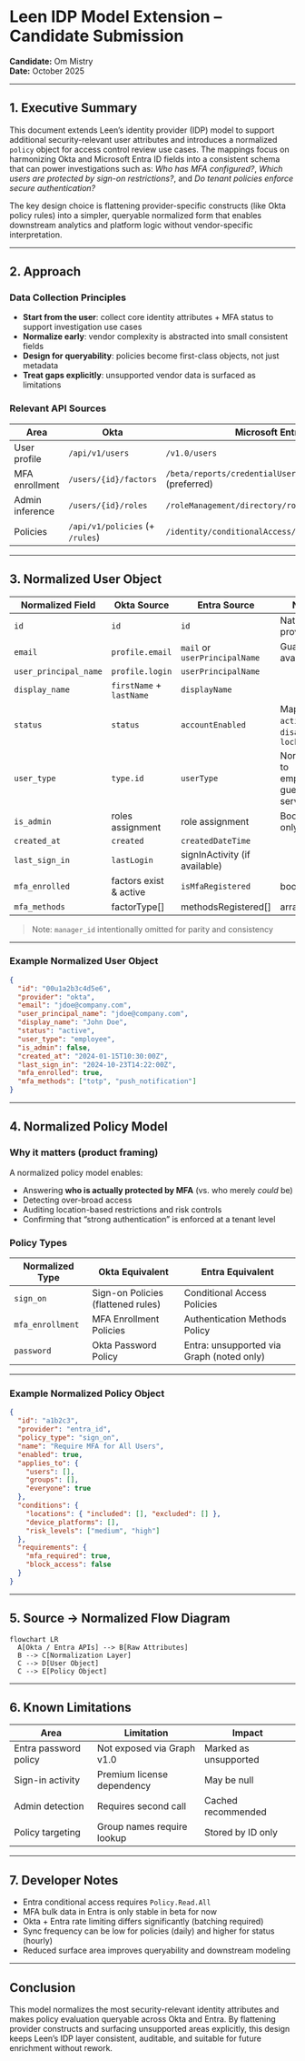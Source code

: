 # Leen IDP Model Extension – Candidate Submission  
**Candidate:** Om Mistry  
**Date:** October 2025

---

## 1. Executive Summary

This document extends Leen’s identity provider (IDP) model to support additional security-relevant user attributes and introduces a normalized `policy` object for access control review use cases. The mappings focus on harmonizing Okta and Microsoft Entra ID fields into a consistent schema that can power investigations such as: *Who has MFA configured?*, *Which users are protected by sign-on restrictions?*, and *Do tenant policies enforce secure authentication?*

The key design choice is flattening provider-specific constructs (like Okta policy rules) into a simpler, queryable normalized form that enables downstream analytics and platform logic without vendor-specific interpretation.

---

## 2. Approach

### Data Collection Principles
- **Start from the user**: collect core identity attributes + MFA status to support investigation use cases
- **Normalize early**: vendor complexity is abstracted into small consistent fields
- **Design for queryability**: policies become first-class objects, not just metadata
- **Treat gaps explicitly**: unsupported vendor data is surfaced as limitations

### Relevant API Sources

| Area | Okta | Microsoft Entra ID |
|------|------|---------------------|
| User profile | `/api/v1/users` | `/v1.0/users` |
| MFA enrollment | `/users/{id}/factors` | `/beta/reports/credentialUserRegistrationDetails` (preferred) |
| Admin inference | `/users/{id}/roles` | `/roleManagement/directory/roleAssignments` |
| Policies | `/api/v1/policies` (+ `/rules`) | `/identity/conditionalAccess/policies` |

---

## 3. Normalized User Object

| Normalized Field | Okta Source | Entra Source | Notes |
|------------------|-------------|--------------|-------|
| `id` | `id` | `id` | Native provider ID |
| `email` | `profile.email` | `mail` or `userPrincipalName` | Guaranteed available |
| `user_principal_name` | `profile.login` | `userPrincipalName` | |
| `display_name` | `firstName` + `lastName` | `displayName` | |
| `status` | `status` | `accountEnabled` | Mapped to `active` / `disabled` / `locked` |
| `user_type` | `type.id` | `userType` | Normalized to employee / guest / service |
| `is_admin` | roles assignment | role assignment | Boolean only |
| `created_at` | `created` | `createdDateTime` | |
| `last_sign_in` | `lastLogin` | signInActivity (if available) | |
| `mfa_enrolled` | factors exist & active | `isMfaRegistered` | boolean |
| `mfa_methods` | factorType[] | methodsRegistered[] | array |

> Note: `manager_id` intentionally omitted for parity and consistency

---

### Example Normalized User Object

```json
{
  "id": "00u1a2b3c4d5e6",
  "provider": "okta",
  "email": "jdoe@company.com",
  "user_principal_name": "jdoe@company.com",
  "display_name": "John Doe",
  "status": "active",
  "user_type": "employee",
  "is_admin": false,
  "created_at": "2024-01-15T10:30:00Z",
  "last_sign_in": "2024-10-23T14:22:00Z",
  "mfa_enrolled": true,
  "mfa_methods": ["totp", "push_notification"]
}
```

---

## 4. Normalized Policy Model

### Why it matters (product framing)
A normalized policy model enables:
- Answering **who is actually protected by MFA** (vs. who merely *could* be)
- Detecting over-broad access
- Auditing location-based restrictions and risk controls
- Confirming that “strong authentication” is enforced at a tenant level

### Policy Types
| Normalized Type | Okta Equivalent | Entra Equivalent |
|------------------|------------------|------------------|
| `sign_on` | Sign-on Policies (flattened rules) | Conditional Access Policies |
| `mfa_enrollment` | MFA Enrollment Policies | Authentication Methods Policy |
| `password` | Okta Password Policy | Entra: unsupported via Graph (noted only) |

---

### Example Normalized Policy Object

```json
{
  "id": "a1b2c3",
  "provider": "entra_id",
  "policy_type": "sign_on",
  "name": "Require MFA for All Users",
  "enabled": true,
  "applies_to": {
    "users": [],
    "groups": [],
    "everyone": true
  },
  "conditions": {
    "locations": { "included": [], "excluded": [] },
    "device_platforms": [],
    "risk_levels": ["medium", "high"]
  },
  "requirements": {
    "mfa_required": true,
    "block_access": false
  }
}
```

---

## 5. Source → Normalized Flow Diagram

```mermaid
flowchart LR
  A[Okta / Entra APIs] --> B[Raw Attributes]
  B --> C[Normalization Layer]
  C --> D[User Object]
  C --> E[Policy Object]
```

---

## 6. Known Limitations

| Area | Limitation | Impact |
|------|------------|--------|
| Entra password policy | Not exposed via Graph v1.0 | Marked as unsupported |
| Sign-in activity | Premium license dependency | May be null |
| Admin detection | Requires second call | Cached recommended |
| Policy targeting | Group names require lookup | Stored by ID only |

---

## 7. Developer Notes

- Entra conditional access requires `Policy.Read.All`
- MFA bulk data in Entra is only stable in beta for now
- Okta + Entra rate limiting differs significantly (batching required)
- Sync frequency can be low for policies (daily) and higher for status (hourly)
- Reduced surface area improves queryability and downstream modeling

---

## Conclusion

This model normalizes the most security-relevant identity attributes and makes policy evaluation queryable across Okta and Entra. By flattening provider constructs and surfacing unsupported areas explicitly, this design keeps Leen’s IDP layer consistent, auditable, and suitable for future enrichment without rework.
